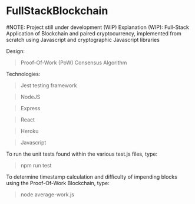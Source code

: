 # FullStackBlockchain

#NOTE: Project still under development (WIP)
Explanation (WIP): Full-Stack Application of Blockchain and paired cryptocurrency, implemented from scratch using Javascript and cryptographic Javascript libraries 

Design:
  > Proof-Of-Work (PoW) Consensus Algorithm
  
Technologies:
  > Jest testing framework

  > NodeJS

  > Express

  > React

  > Heroku

  > Javascript

To run the unit tests found within the various test.js files, type:
  > npm run test
  
To determine timestamp calculation and difficulty of impending blocks using the Proof-Of-Work Blockchain, type:
  > node average-work.js